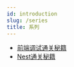 ```yaml
---
id: introduction
slug: /series
title: 系列
---
```




- [前端调试通关秘籍](https://juejin.cn/book/7070324244772716556)
- [Nest通关秘籍](https://juejin.cn/book/7226988578700525605)